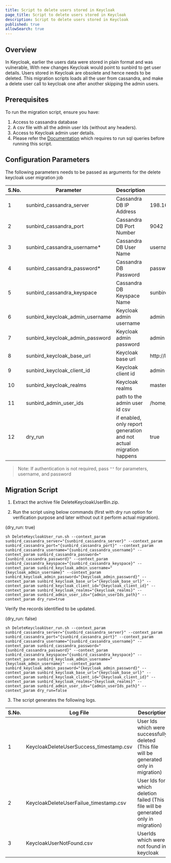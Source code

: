 ```yaml
---
title: Script to delete users stored in Keycloak
page_title: Script to delete users stored in Keycloak
description: Script to delete users stored in Keycloak
published: true
allowSearch: true
---
```


## Overview
In Keycloak, earlier the users data were stored in plain format and was vulnerable, With new changes Keycloak would point to sunbird to get user details. Users stored in Keycloak are obsolete and hence needs to be deleted. This migration scripts loads all the user from cassandra, and make a delete user call to keycloak one after another skipping the admin users.

## Prerequisites

To run the migration script, ensure you have:

1. Access to cassandra database
2. A csv file with all the admin user Ids (without any headers).
3. Access to Keycloak admin user details.
4. Please refer the [Documentation](https://project-sunbird.atlassian.net/wiki/spaces/SBDES/pages/1021673496/Keycloak+User+Storage+Federation+Deployment+steps) which requires to run sql queries before running this script.

## Configuration Parameters
The following parameters needs to be passed as arguments for the delete keycloak user migration job

 S.No. | Parameter | Description | Example 
-------|-----------|-------------|---------
1 | sunbird_cassandra_server | Cassandra DB IP Address| 198.168.1.1
2 | sunbird_cassandra_port | Cassandra DB Port Number | 9042 
3 | sunbird_cassandra_username* | Cassandra DB User Name | username 
4 | sunbird_cassandra_password* | Cassandra DB Password | password 
5 | sunbird_cassandra_keyspace  | Cassandra DB Keyspace Name | sunbird 
6 | sunbird_keycloak_admin_username  | Keycloak admin username | admin 
7 | sunbird_keycloak_admin_password  | Keycloak admin password | admin
8 | sunbird_keycloak_base_url  | Keycloak base url | http://localhost:8080/auth
9 | sunbird_keycloak_client_id  | Keycloak client id | admin-cli
10 | sunbird_keycloak_realms  | Keycloak realms | master
11 | sunbird_admin_user_ids  | path to the admin user id csv | /home/user/adminUserIds.csv
12 | dry_run  | if enabled, only report generation and not actual migration happens | true
 

> Note: If authentication is not required, pass `""` for parameters, username, and password

## Migration Script

1. Extract the archive file DeleteKeycloakUserBin.zip.

2. Run the script using below commands (first with dry run option for verification purpose and later without out it perform actual migration).

(dry_run: true)
``` 
sh DeleteKeycloakUser_run.sh --context_param sunbird_cassandra_server="{sunbird_cassandra_server}" --context_param sunbird_cassandra_port="{sunbird_cassandra_port}" --context_param sunbird_cassandra_username="{sunbird_cassandra_username}" --context_param sunbird_cassandra_password="{sunbird_cassandra_password}" --context_param sunbird_cassandra_keyspace="{sunbird_cassandra_keyspace}" --context_param sunbird_keycloak_admin_username="{keycloak_admin_username}" --context_param sunbird_keycloak_admin_password="{keycloak_admin_password}" --context_param sunbird_keycloak_base_url="{keycloak_base_url}" --context_param sunbird_keycloak_client_id="{keycloak_client_id}" --context_param sunbird_keycloak_realms="{keycloak_realms}" --context_param sunbird_admin_user_ids="{admin_userIds_path}" --context_param dry_run=true
```

Verify the records identified to be updated.

(dry_run: false)  
``` 
sh DeleteKeycloakUser_run.sh --context_param sunbird_cassandra_server="{sunbird_cassandra_server}" --context_param sunbird_cassandra_port="{sunbird_cassandra_port}" --context_param sunbird_cassandra_username="{sunbird_cassandra_username}" --context_param sunbird_cassandra_password="{sunbird_cassandra_password}" --context_param sunbird_cassandra_keyspace="{sunbird_cassandra_keyspace}" --context_param sunbird_keycloak_admin_username="{keycloak_admin_username}" --context_param sunbird_keycloak_admin_password="{keycloak_admin_password}" --context_param sunbird_keycloak_base_url="{keycloak_base_url}" --context_param sunbird_keycloak_client_id="{keycloak_client_id}" --context_param sunbird_keycloak_realms="{keycloak_realms}" --context_param sunbird_admin_user_ids="{admin_userIds_path}" --context_param dry_run=false
```

3. The script generates the following logs.

 S.No. | Log File | Description | Example 
-------|-----------|-------------|---------
1 | KeycloakDeleteUserSuccess_timestamp.csv | User Ids which were successfully deleted (This file will be generated only in migration) | KeycloakDeleteUserSuccess_1554113623396.csv
2 | KeycloakDeleteUserFailue_timestamp.csv | User Ids for which deletion failed (This file will be generated only in migration) | KeycloakDeleteUserFailue_1554113623396.csv 
3 | KeycloakUserNotFound.csv | UserIds which were not found in keycloak | KeycloakUserNotFound.csv